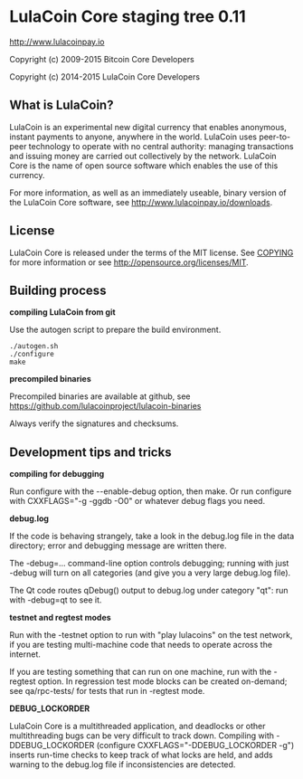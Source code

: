 LulaCoin Core staging tree 0.11
===============================

http://www.lulacoinpay.io

Copyright (c) 2009-2015 Bitcoin Core Developers

Copyright (c) 2014-2015 LulaCoin Core Developers


What is LulaCoin?
----------------

LulaCoin is an experimental new digital currency that enables anonymous, instant
payments to anyone, anywhere in the world. LulaCoin uses peer-to-peer technology
to operate with no central authority: managing transactions and issuing money
are carried out collectively by the network. LulaCoin Core is the name of open
source software which enables the use of this currency.

For more information, as well as an immediately useable, binary version of
the LulaCoin Core software, see http://www.lulacoinpay.io/downloads.


License
-------

LulaCoin Core is released under the terms of the MIT license. See [COPYING](COPYING) for more
information or see http://opensource.org/licenses/MIT.


Building process
-----------------

**compiling LulaCoin from git**

Use the autogen script to prepare the build environment.

    ./autogen.sh
    ./configure
    make

**precompiled binaries**

Precompiled binaries are available at github, see
https://github.com/lulacoinproject/lulacoin-binaries

Always verify the signatures and checksums.


Development tips and tricks
---------------------------

**compiling for debugging**

Run configure with the --enable-debug option, then make. Or run configure with
CXXFLAGS="-g -ggdb -O0" or whatever debug flags you need.

**debug.log**

If the code is behaving strangely, take a look in the debug.log file in the data directory;
error and debugging message are written there.

The -debug=... command-line option controls debugging; running with just -debug will turn
on all categories (and give you a very large debug.log file).

The Qt code routes qDebug() output to debug.log under category "qt": run with -debug=qt
to see it.

**testnet and regtest modes**

Run with the -testnet option to run with "play lulacoins" on the test network, if you
are testing multi-machine code that needs to operate across the internet.

If you are testing something that can run on one machine, run with the -regtest option.
In regression test mode blocks can be created on-demand; see qa/rpc-tests/ for tests
that run in -regtest mode.

**DEBUG_LOCKORDER**

LulaCoin Core is a multithreaded application, and deadlocks or other multithreading bugs
can be very difficult to track down. Compiling with -DDEBUG_LOCKORDER (configure
CXXFLAGS="-DDEBUG_LOCKORDER -g") inserts run-time checks to keep track of what locks
are held, and adds warning to the debug.log file if inconsistencies are detected.
